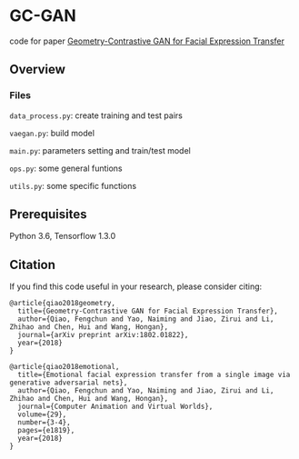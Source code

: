 # GC-GAN

code for paper [Geometry-Contrastive GAN for Facial Expression Transfer](https://arxiv.org/abs/1802.01822)

## Overview

### Files

``data_process.py``: create training and test pairs

``vaegan.py``: build model

``main.py``: parameters setting and train/test model

``ops.py``: some general funtions

``utils.py``: some specific functions

## Prerequisites

Python 3.6, Tensorflow 1.3.0

## Citation

If you find this code useful in your research, please consider citing:
```
@article{qiao2018geometry,
  title={Geometry-Contrastive GAN for Facial Expression Transfer},
  author={Qiao, Fengchun and Yao, Naiming and Jiao, Zirui and Li, Zhihao and Chen, Hui and Wang, Hongan},
  journal={arXiv preprint arXiv:1802.01822},
  year={2018}
}
```
```
@article{qiao2018emotional,
  title={Emotional facial expression transfer from a single image via generative adversarial nets},
  author={Qiao, Fengchun and Yao, Naiming and Jiao, Zirui and Li, Zhihao and Chen, Hui and Wang, Hongan},
  journal={Computer Animation and Virtual Worlds},
  volume={29},
  number={3-4},
  pages={e1819},
  year={2018}
}
```
